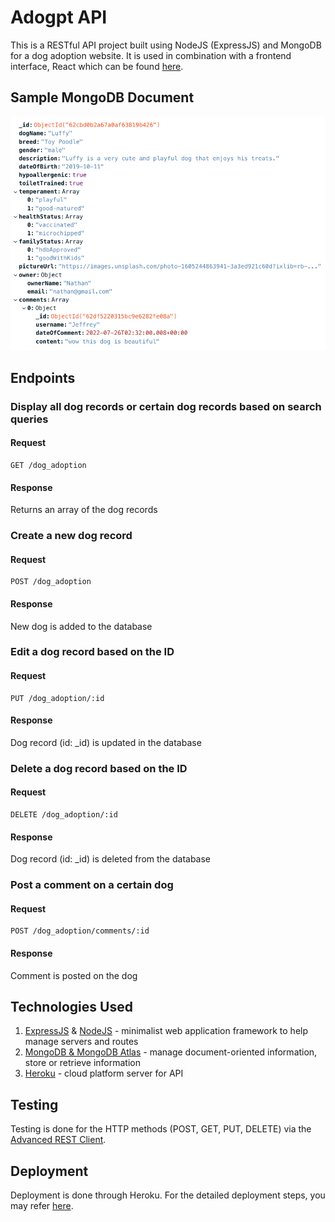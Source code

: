 # Adogpt API

This is a RESTful API project built using NodeJS (ExpressJS) and MongoDB for a dog adoption website. It is used in combination with a frontend interface, React which can be found [here](https://github.com/jarednjk/dog-adoption-tgc18-react).

## Sample MongoDB Document

![Sample MongoDB document](https://github.com/jarednjk/dog-adoption-tgc18-express/blob/main/img/sample_mongo_doc.png)

## Endpoints

### Display all dog records or certain dog records based on search queries

#### Request
```
GET /dog_adoption
```

#### Response
Returns an array of the dog records

### Create a new dog record

#### Request
```
POST /dog_adoption
```

#### Response
New dog is added to the database

### Edit a dog record based on the ID

#### Request
```
PUT /dog_adoption/:id
```

#### Response
Dog record (id: _id) is updated in the database

### Delete a dog record based on the ID

#### Request
```
DELETE /dog_adoption/:id
```

#### Response
Dog record (id: _id) is deleted from the database

### Post a comment on a certain dog

#### Request
```
POST /dog_adoption/comments/:id
```

#### Response
Comment is posted on the dog

## Technologies Used

1. [ExpressJS](https://expressjs.com/) & [NodeJS](https://nodejs.org/en/) - minimalist web application framework to help manage servers and routes
2. [MongoDB & MongoDB Atlas](https://www.mongodb.com/) - manage document-oriented information, store or retrieve information
3. [Heroku](https://id.heroku.com/login) - cloud platform server for API

## Testing

Testing is done for the HTTP methods (POST, GET, PUT, DELETE) via the [Advanced REST Client](https://install.advancedrestclient.com/install).

## Deployment

Deployment is done through Heroku. For the detailed deployment steps, you may refer [here](https://devcenter.heroku.com/articles/git#deploy-your-code).